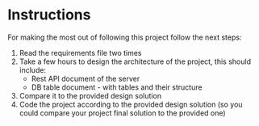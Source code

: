 # Instructions
For making the most out of following this project follow the next steps:
1. Read the requirements file two times
2. Take a few hours to design the architecture of the project, this should include:
    * Rest API document of the server
    * DB table document - with tables and their structure
3. Compare it to the provided design solution
4. Code the project according to the provided design solution (so you could compare your project final solution to the provided one)